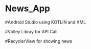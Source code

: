 # News_App


#Android Studio using KOTLIN and XML

#Volley Libray for API Call

#RecyclerView for showing news

